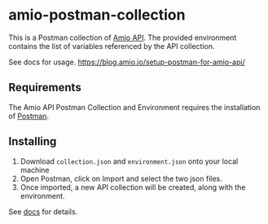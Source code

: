 # amio-postman-collection
This is a Postman collection of [Amio API](https://docs.amio.io/docs/amio-introduction).  The provided environment contains the list of variables referenced by the API collection.

See docs for usage.
https://blog.amio.io/setup-postman-for-amio-api/

## Requirements

The Amio API Postman Collection and Environment requires the installation of [Postman](https://www.getpostman.com/).

## Installing

1) Download `collection.json` and `environment.json` onto your local machine
2) Open Postman, click on Import and select the two json files.
3) Once imported, a new API collection will be created, along with the environment.

See [docs](https://blog.amio.io/setup-postman-for-amio-api/) for details.